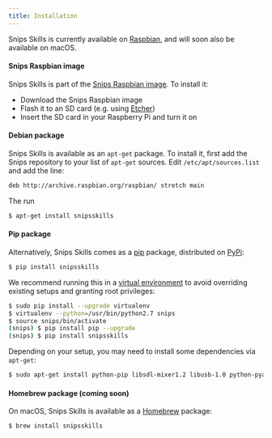 ```yaml
---
title: Installation
---
```


Snips Skills is currently available on [Raspbian](https://www.raspberrypi.org/downloads/raspbian/), and will soon also be available on macOS.

#### Snips Raspbian image

Snips Skills is part of the [Snips Raspbian image](https://www.snips.ai/snips_raspbian_lite.zip). To install it:

- Download the Snips Raspbian image
- Flash it to an SD card (e.g. using [Etcher](https://etcher.io))
- Insert the SD card in your Raspberry Pi and turn it on

#### Debian package

Snips Skills is available as an `apt-get` package. To install it, first add the Snips repository to your list of `apt-get` sources. Edit `/etc/apt/sources.list` and add the line:

```sh
deb http://archive.raspbian.org/raspbian/ stretch main
```

The run

```sh
$ apt-get install snipsskills
```

#### Pip package

Alternatively, Snips Skills comes as a [pip](https://pypi.python.org/pypi/pip) package, distributed on [PyPi](https://pypi.python.org/pypi/snipsskills):

```sh
$ pip install snipsskills
```

We recommend running this in a [virtual environment](https://virtualenv.pypa.io/en/latest/) to avoid overriding existing setups and granting root privileges:

```sh
$ sudo pip install --upgrade virtualenv
$ virtualenv --python=/usr/bin/python2.7 snips
$ source snips/bin/activate
(snips) $ pip install pip --upgrade
(snips) $ pip install snipsskills
```

Depending on your setup, you may need to install some dependencies via `apt-get`:

```sh
$ sudo apt-get install python-pip libsdl-mixer1.2 libusb-1.0 python-pyaudio libsdl1.2-dev cython libudev-dev python-dev libsdl-image1.2-dev libsdl-mixer1.2-dev libsdl-ttf2.0-dev libsmpeg-dev python-numpy libportmidi-dev libswscale-dev libavformat-dev libavcodec-dev portaudio19-dev nodejs build-essential
```

#### Homebrew package (coming soon)

On macOS, Snips Skills is available as a [Homebrew](https://brew.sh/) package:

```sh
$ brew install snipsskills
```


<!-- 
Installation
------------

We suggest installing and running Snips Skills using a `virtualenv <https://virtualenv.pypa.io/en/latest/>`_ to avoid granting root privileges, and ensure your setup does not break when other packages are installed:

.. code-block:: console

  $ sudo pip install --upgrade virtualenv
  $ virtualenv --python=/usr/bin/python2.7 snips
  $ source snips/bin/activate

You may exit the virtualenv by running ``deactivate``.

We are now ready to install the `snipsskills <https://pypi.python.org/pypi/snipsskills>`_ package. Make sure ``pip`` is up to date:

.. code-block:: console

  $ pip install pip --upgrade
  $ pip install snipsskills

Installing without virtualenv
~~~~~~~~~~~~~~~~~~~~~~~~~~~~~

If you do not wish to use a virtualenv, you need to run the pip commands with root privileges:

.. code-block:: console

  $ sudo pip install pip --upgrade
  $ sudo pip install snipsskills
 -->